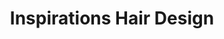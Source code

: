 ---
title: "Inspirations Hair Design"
url: /chandler/inspirations-hair-design/
shop: hairdresser
---